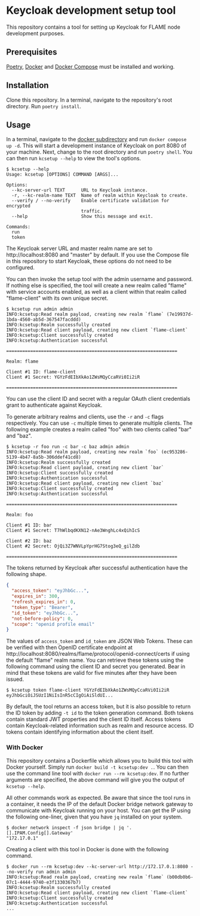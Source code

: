 # Keycloak development setup tool

This repository contains a tool for setting up Keycloak for FLAME node development purposes.

## Prerequisites

[Poetry](https://python-poetry.org/), [Docker](https://docs.docker.com/engine/install/)
and [Docker Compose](https://docs.docker.com/compose/install/) must be installed and working.

## Installation

Clone this repository.
In a terminal, navigate to the repository's root directory.
Run `poetry install`.

## Usage

In a terminal, navigate to the [docker subdirectory](./docker) and run `docker compose up -d`.
This will start a development instance of Keycloak on port 8080 of your machine.
Next, change to the root directory and run `poetry shell`.
You can then run `kcsetup --help` to view the tool's options.

```
$ kcsetup --help
Usage: kcsetup [OPTIONS] COMMAND [ARGS]...

Options:
  --kc-server-url TEXT      URL to Keycloak instance.
  -r, --kc-realm-name TEXT  Name of realm within Keycloak to create.
  --verify / --no-verify    Enable certificate validation for encrypted
                            traffic.
  --help                    Show this message and exit.

Commands:
  run
  token
```

The Keycloak server URL and master realm name are set to http://localhost:8080 and "master" by default.
If you use the Compose file in this repository to start Keycloak, these options do not need to be configured.

You can then invoke the setup tool with the admin username and password.
If nothing else is specified, the tool will create a new realm called "flame" with service accounts enabled, as well as
a client within that realm called "flame-client" with its own unique secret.

```
$ kcsetup run admin admin
INFO:kcsetup:Read realm payload, creating new realm `flame` (7e19937d-1bda-4560-ab5d-367547facddd)
INFO:kcsetup:Realm successfully created
INFO:kcsetup:Read client payload, creating new client `flame-client`
INFO:kcsetup:Client successfully created
INFO:kcsetup:Authentication successful

================================================================

Realm: flame

Client #1 ID: flame-client
Client #1 Secret: YGYzFdEIbXkAo1ZWsMQyCcaRVi0Ii2iR

================================================================
```

You can use the client ID and secret with a regular OAuth client credentials grant to authenticate against Keycloak.

To generate arbitrary realms and clients, use the `-r` and `-c` flags respectively.
You can use `-c` multiple times to generate multiple clients.
The following example creates a realm called "foo" with two clients called "bar" and "baz".

```
$ kcsetup -r foo run -c bar -c baz admin admin
INFO:kcsetup:Read realm payload, creating new realm `foo` (ec953286-5139-4b47-8a5b-306ddef41cd8)
INFO:kcsetup:Realm successfully created
INFO:kcsetup:Read client payload, creating new client `bar`
INFO:kcsetup:Client successfully created
INFO:kcsetup:Authentication successful
INFO:kcsetup:Read client payload, creating new client `baz`
INFO:kcsetup:Client successfully created
INFO:kcsetup:Authentication successful

================================================================

Realm: foo

Client #1 ID: bar
Client #1 Secret: T7hWlbqdKXN12-nAe3WnghLc4xQihIcS

Client #2 ID: baz
Client #2 Secret: OjQi3Z7WNVLpYprHG7Stog3eQ_gilZdb

================================================================
```

The tokens returned by Keycloak after successful authentication have the following shape.

```json
{
  "access_token": "eyJhbGc...",
  "expires_in": 300,
  "refresh_expires_in": 0,
  "token_type": "Bearer",
  "id_token": "eyJhbGc...",
  "not-before-policy": 0,
  "scope": "openid profile email"
}
```

The values of `access_token` and `id_token` are JSON Web Tokens.
These can be verified with then OpenID certificate endpoint
at http://localhost:8080/realms/flame/protocol/openid-connect/certs
if using the default "flame" realm name.
You can retrieve these tokens using the following command using the client ID and secret you
generated.
Bear in mind that these tokens are valid for five minutes after they have been issued.

```
$ kcsetup token flame-client YGYzFdEIbXkAo1ZWsMQyCcaRVi0Ii2iR
eyJhbGciOiJSUzI1NiIsInR5cCIgOiAiSldUI...
```

By default, the tool returns an access token, but it is also possible to return the ID token by adding `-t id` to the
token generation command.
Both tokens contain standard JWT properties and the client ID itself.
Access tokens contain Keycloak-related information such as realm and resource access.
ID tokens contain identifying information about the client itself.

### With Docker

This repository contains a Dockerfile which allows you to build this tool with Docker yourself.
Simply run `docker build -t kcsetup:dev .`.
You can then use the command line tool with `docker run --rm kcsetup:dev`.
If no further arguments are specified, the above command will give you the output of `kcsetup --help`.

All other commands work as expected.
Be aware that since the tool runs in a container, it needs the IP of the default Docker bridge network gateway to
communicate with Keycloak running on your host.
You can get the IP using the following one-liner, given that you have `jq` installed on your system.

```
$ docker network inspect -f json bridge | jq '.[].IPAM.Config[].Gateway'
"172.17.0.1"
```

Creating a client with this tool in Docker is done with the following command.

```
$ docker run --rm kcsetup:dev --kc-server-url http://172.17.0.1:8080 --no-verify run admin admin
INFO:kcsetup:Read realm payload, creating new realm `flame` (b00db0b6-07c1-4444-9740-e3f1330367b7)
INFO:kcsetup:Realm successfully created
INFO:kcsetup:Read client payload, creating new client `flame-client`
INFO:kcsetup:Client successfully created
INFO:kcsetup:Authentication successful
...
```

